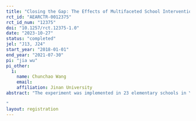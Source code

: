 ```yaml
---
title: "Closing the Gap: The Effects of Multifaceted School Intervention on Left-behind Children"
rct_id: "AEARCTR-0012375"
rct_id_num: "12375"
doi: "10.1257/rct.12375-1.0"
date: "2023-10-27"
status: "completed"
jel: "J13, J24"
start_year: "2018-01-01"
end_year: "2021-07-30"
pi: "jia wu"
pi_other:
  1:
    name: Chunchao Wang
    email: 
    affiliation: Jinan University
abstract: "The experiment was implemented in 23 elementary schools in Yunmeng County in Hubei province of China. At the beginning of the spring semester in 2017–2018 school year, students from 3rd to 5th grades in the 23 schools participated in a baseline survey. Based on the information collected in the baseline survey, we can identify the left-behind children. We randomly selected 23 primary schools (145 classes) from 46 public primary schools to participate our experiment in the second semester in 2017-2018 school year. We design two treatment arms. First, video calling intervention. The video calling was directed by class head teachers, who participated in a training meeting to learn how to implement the video calling intervention. Each week, teachers spend two 10-minute sessions using their cell phones to give a video phone call to parents of left-behind children. The teacher schedules a time at the parents’ convenience, usually at lunchtime. After the time is agreed upon by the parents, the teacher takes the child to his/her office (or a spare room if there are people around) and provides their cell phone to let the child talk to their migrant parents by video call. Second, after-school tutoring intervention. After the last class in the afternoon, treated left-behind children took a 40-minute tutoring class, instructed by teachers. Each week, students have two lessons, one for Chinese and the other for mathematics. The content of class is to review the knowledge in the past days in the week. The treated children in the same grade and school were located in a spare classroom and instructed by a recruited teacher. 
"
layout: registration
---
```



